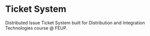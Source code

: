 # Ticket System
Distributed Issue Ticket System built for Distribution and Integration Technologies course @ FEUP.
